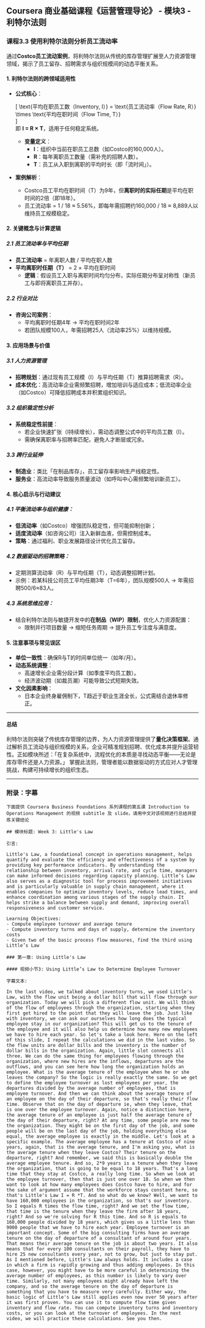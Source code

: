 ## Coursera 商业基础课程《运营管理导论》 - 模块3 - 利特尔法则

### 课程3.3 使用利特尔法则分析员工流动率

通过**Costco员工流动案例**，将利特尔法则从传统的库存管理扩展至人力资源管理领域，揭示了员工留存、招聘需求与组织规模间的动态平衡关系。

#### 1. 利特尔法则的跨领域适用性

- **公式核心**：
    
  \[
  \text{平均在职员工数（Inventory, I）} = \text{员工流动率（Flow Rate, R）} \times \text{平均在职时间（Flow Time, T）}  
  \]  
  即 **I = R × T**，适用于任何稳定系统。  
  - **变量定义**：  
    - **I**：组织中当前在职员工总数（如Costco的160,000人）。  
    - **R**：每年离职员工数量（需补充的招聘人数）。  
    - **T**：员工从入职到离职的平均时长（即「流时间」）。  

- **案例解析**：  
  - Costco员工平均在职时间（T）为9年，但**离职时的实际任期**是平均在职时间的2倍（即18年）。  
  - 员工流动率 = 1 / 18 ≈ 5.56%，即每年需招聘约160,000 / 18 ≈ 8,889人以维持员工规模稳定。  

#### 2. 关键概念与计算逻辑

##### 2.1 员工流动率与平均任期

- **员工流动率** = 年离职人数 / 平均在职人数  
- **平均离职时任期（T）** = 2 × 平均在职时间  
  - **逻辑**：假设员工入职与离职时间均匀分布，实际任期分布呈对称性（新员工与即将离职员工并存）。  

##### 2.2 行业对比

- **咨询公司案例**：  
  - 平均离职时任期4年 → 平均在职时间2年  
  - 若团队规模100人，年需招聘25人（流动率25%）以维持规模。  

#### 3. 应用场景与价值

##### 3.1 人力资源管理

- **招聘规划**：通过现有员工规模（I）与平均任期（T）推算招聘需求（R）。  
- **成本优化**：高流动率企业需频繁招聘，增加培训与适应成本；低流动率企业（如Costco）可降低招聘成本并积累组织知识。  

##### 3.2 组织稳定性分析

- **系统稳定性前提**：  
  - 若企业快速扩张（I持续增长），需动态调整公式中的平均员工数（I）。  
  - 需确保离职率与招聘率匹配，避免人才断层或冗余。  

##### 3.3 跨行业延伸

- **制造业**：类比「在制品库存」，员工留存率影响生产线稳定性。  
- **服务业**：高流动率导致服务质量波动（如呼叫中心需频繁培训新员工）。  

#### 4. 核心启示与行动建议

##### 4.1 平衡流动率与组织健康：  

- **低流动率**（如Costco）增强团队稳定性，但可能抑制创新；  
- **适度流动率**（如咨询公司）注入新鲜血液，但需控制成本。  
- **策略**：通过福利、职业发展路径设计优化员工留存。  

##### 4.2 数据驱动的招聘策略：  

- 定期测算流动率（R）与平均任期（T），动态调整招聘计划。  
- 示例：若某科技公司员工平均任期3年（T=6年），团队规模500人 → 年需招聘500/6≈83人。  

##### 4.3 系统思维应用：  

- 结合利特尔法则与敏捷开发中的**在制品（WIP）限制**，优化人力资源配置：  
  - 限制并行项目数量 → 缩短任务周期 → 提升员工专注度与满意度。  

#### 5. 注意事项与常见误区

- **单位一致性**：确保R与T的时间单位统一（如年/月）。  
- **动态系统调整**：  
  - 高速增长企业需分段计算（如季度平均员工数）。  
  - 经济波动期（如裁员潮）可能导致公式短期失效。  
- **文化因素影响**：  
  - 日本企业终身雇佣制下，T趋近于职业生涯全长，公式需结合退休率修正。  

---

#### 总结

利特尔法则突破了传统库存管理的边界，为人力资源管理提供了**量化决策框架**。通过解析员工流动与组织规模的关系，企业可精准规划招聘、优化成本并提升运营韧性。正如模块所述：「在复杂系统中，流程优化的本质是寻找动态平衡——无论是库存零件还是人力资源。」 掌握此法则，管理者能以数据驱动的方式应对人才管理挑战，构建可持续增长的组织生态。

---

### 附录：字幕

```
下面提供 Coursera Business Foundations 系列课程的第五课 Introduction to Operations Management 的视频 subtitle 及 slide，请用中文对该视频进行总结并提炼关键结论

## 模块标题: Week 3: Little's Law

引言: 

Little's Law, a foundational concept in operations management, helps quantify and evaluate the efficiency and effectiveness of a system by providing key performance indicators. By understanding the relationship between inventory, arrival rate, and cycle time, managers can make informed decisions regarding capacity planning. Little’s Law also serves as a diagnostic tool for process improvement initiatives and is particularly valuable in supply chain management, where it enables companies to optimize inventory levels, reduce lead times, and enhance coordination among various stages of the supply chain. It helps strike a balance between supply and demand, improving overall responsiveness and customer service.

Learning Objectives:
- Compute employee turnover and average tenure
- Compute inventory turns and days of supply, determine the inventory costs
- Given two of the basic process flow measures, find the third using Little’s Law

### 第一章: Using Little's Law

#### 视频小节3: Using Little’s Law to Determine Employee Turnover

字幕文本: 

In the last video, we talked about inventory turns, we used Little's Law, with the flow unit being a dollar bill that will flow through our organization. Today we will pick a different flow unit. We will think of the flow of employees through the organization, starting when they first get hired to the point that they will leave the job. Just like with inventory, we can ask our ourselves how long does the typical employee stay in our organization? This will get us to the tenure of the employee and it will also help us determine how many new employees we have to hire each year. So let's take a look here. Here on the left of this slide, I repeat the calculations we did in the last video. So the flow units are dollar bills and the inventory is the number of dollar bills in the organization. Again, little slot connects all three. We can do the same thing for employees flowing through the organization, where new hires are the inflows, departures are the outflows, and you can see here how long the organization holds an employee. What is the average tenure of the employee when he or she leaves the company? So the logic is really exactly the same. So we get to define the employee turnover as lost employees per year, the departures divided by the average number of employees, that is employee turnover. And then we can think about the average tenure of an employee on the day of their departure, so that's really their flow time. Observe that on the day of departure ie, when they leave, that is one over the employee turnover. Again, notice a distinction here, the average tenure of an employee is just half the average tenure of the day of their departure, right? At any time, some people are new to the organization. They might be on the first day of the job, and some people will be on the last day of the job, holding everything else equal, the average employee is exactly in the middle. Let's look at a specific example. The average employee has a tenure at Costco of nine years, again, that is the average tenure, and I'm asking you, what is the average tenure when they leave Costco? Their tenure on the departure, right? And remember, we said this is basically double the average employee tenure. And so, 2*9 years is a tenure when they leave the organization, that is going to be equal to 18 years. That's a long time that they stay at Costco, a really long time. So when we look at the employee turnover, then that is just one over 18. So when we then want to look at how many employees does Costco have to hire, and for the sake of argument assume that the workforce stays constant here, so that's Little's Law I = R *T. And so what do we know? Well, we want to have 160,000 employees in the organization, so that's our inventory. So I equals R times the flow time, right? And we set the flow time, that time is the tenure when they leave the firm after 18 years, right? And so we're solving for R this time. And so R is equals to 160,000 people divided by 18 years, which gives us a little less than 9000 people that we have to hire each year. Employee turnover is an important concept. Some of the big consulting firms have an average tenure on the day of departure of a consultant of around four years. That means their average tenure on the job is about two years. It also means that for every 100 consultants on their payroll, they have to hire 25 new consultants every year, not to grow, but just to stay put. As I mentioned before, Little's Law always holds. It includes a case in which a firm is rapidly growing and thus adding employees. In this case, however, you might have to be more careful in determining the average number of employees, as this number is likely to vary over time. Similarly, not many employees might already have left the company, and so the average tenure on the day of departure is something that you have to measure very carefully. Either way, the basic logic of Little's Law still applies even now over 50 years after it was first proven. You can use it to compute flow time given inventory and flow rate. You can compute inventory turns and inventory costs, or you can look at the turnover of employees. In the next video, we will practice these calculations. See you then.
```